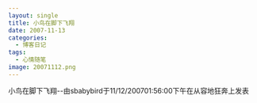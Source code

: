```yaml
---
layout: single
title: 小鸟在脚下飞翔
date: 2007-11-13
categories:
  - 博客日记
tags:
  - 心情随笔
image: 20071112.png
---
```


小鸟在脚下飞翔--由sbabybird于11/12/200701&#58;56&#58;00下午在从容地狂奔上发表
